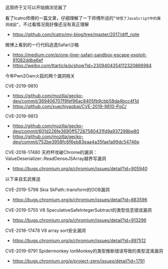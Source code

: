 这周终于又可以开始搞浏览器了

看了lcatro师傅的一篇文章，仔细理解了一下师傅所说的`”领悟了JavaScript中的漏洞成因”`，不过看情况我好像还没有真正理解
- https://github.com/lcatro/my-blog/tree/master/2017/diff_note

微博上看到的一行代码逃逸Safari沙箱
- https://medium.com/p/one-liner-safari-sandbox-escape-exploit-91082ddbe6ef
- https://weibo.com/ttarticle/p/show?id=2309404354112320866984

今年Pwn2Own火狐的两个漏洞相关

CVE-2019-9810
- https://github.com/mozilla/gecko-dev/commit/369406707f9fef96ac8405fb9cbb58da4bcc4f1d
- https://github.com/xuechiyaobai/CVE-2019-9810-PoC/

CVE-2019-9813
- https://github.com/mozilla/gecko-dev/commit/601d226fe3690ff57287580431fd9a937298be80
- https://github.com/mozilla/gecko-dev/commit/752be3958fc6f6eb83eaa4a35fae1a99dc54746e

CVE-2018-17480 天府杯攻破Chrome的漏洞：ValueDeserializer::ReadDenseJSArray越界写漏洞
- https://bugs.chromium.org/p/chromium/issues/detail?id=905940

以下来自玄武推送

CVE-2019-5798 Skia SkPath::transform的OOB漏洞
- https://bugs.chromium.org/p/chromium/issues/detail?id=883596

CVE-2019-5755 V8 SpeculativeSafeIntegerSubtract的类型信息错误漏洞
- https://bugs.chromium.org/p/chromium/issues/detail?id=913296

CVE-2018-17478 V8 array sort安全漏洞
- https://bugs.chromium.org/p/chromium/issues/detail?id=897512

CVE-2019-9791 Spidermonkey IonMonkey的类型推断错误导致的类型混淆漏洞
- https://bugs.chromium.org/p/project-zero/issues/detail?id=1791